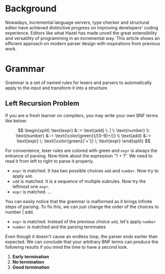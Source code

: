 # Background
Nowadays, incremental language servers, type checker and structural editor have achieved distinctive progress on improving developers' coding experience. Editors like what Hazel has made unveil the great extensibility and versatility of programming in an incremental way. This article shows an efficient approach on modern parser design with inspirations from previous work.

# Grammar
Grammar is a set of named rules for lexers and parsers to automatically apply to the input and transform it into a structure. 

## Left Recursion Problem
If you are a fresh learner on compilers, you may write your own BNF terms like below:

$$
\begin{split}
\text{expr} &::= \text{add} \: | \: \text{number} \\
\text{number} &::= \text{\color{green}{/[0-9]+/}} \\
\text{add} &::= \text{expr} \; \text{\color{green}{'+'}} \; \text{expr}
\end{split}
$$

For convenience, lexer rules are colored with green and `expr` is always the entrance of parsing. Now think about the expression "1 + 1". We need to read it from left to right to parse it properly.
- `expr` is matched. It has two possible choices `add` and `number`. Now try to apply `add`.
- `add` is matched. It is a sequence of multiple subrules. Now try the leftmost one `expr`.
- `expr` is matched. ...


You can easily notice that the grammar is malformed as it brings infinite steps of parsing. To fix this, we can just change the order of the choices to $\text{number} \: | \: \text{add}$. 

- `expr` is matched. Instead of the previous choice `add`, let's apply `number`
- `number` is matched and the parsing terminates

Even though it doesn't cause an endless loop, the parser ends earlier than expected. We can conclude that your arbitrary BNF terms can produce the following results if you mind the time to have a second look.
1. **Early termination**
2. **No termination**
3. **Good termination**